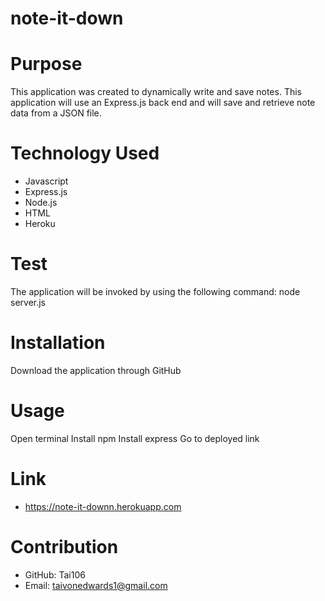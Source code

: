 # note-it-down  

# Purpose
This application was created to dynamically write and save notes. This application will use an Express.js back end and will save and retrieve note data from a JSON file.

# Technology Used
* Javascript
* Express.js
* Node.js
* HTML
* Heroku

# Test
The application will be invoked by using the following command:
node server.js

# Installation
Download the application through GitHub 

# Usage
Open terminal
Install npm
Install express
Go to deployed link 

# Link
* https://note-it-downn.herokuapp.com

# Contribution
* GitHub: Tai106
* Email: taivonedwards1@gmail.com
